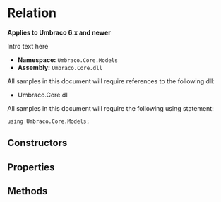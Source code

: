 # Relation

**Applies to Umbraco 6.x and newer**

Intro text here

 * **Namespace:** `Umbraco.Core.Models` 
 * **Assembly:** `Umbraco.Core.dll`

All samples in this document will require references to the following dll:

* Umbraco.Core.dll

All samples in this document will require the following using statement:
	
	using Umbraco.Core.Models;

## Constructors

## Properties

## Methods